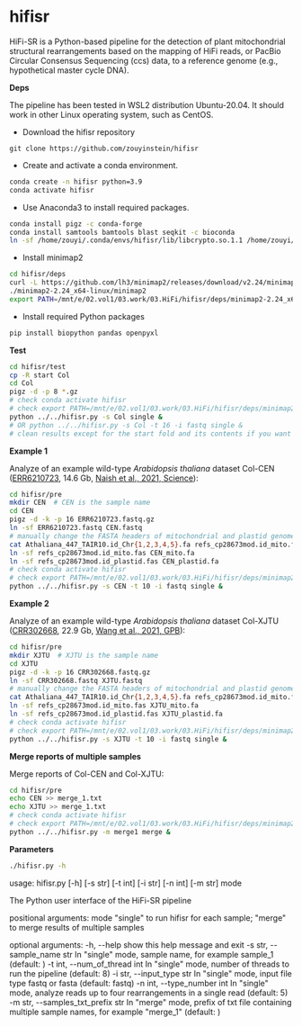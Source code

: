 # hifisr

HiFi-SR is a Python-based pipeline for the detection of plant mitochondrial structural rearrangements based on the mapping of HiFi reads, or PacBio Circular Consensus Sequencing (ccs) data, to a reference genome (e.g., hypothetical master cycle DNA).

**Deps**

The pipeline has been tested in WSL2 distribution Ubuntu-20.04. It should work in other Linux operating system, such as CentOS.

* Download the hifisr repository

```
git clone https://github.com/zouyinstein/hifisr
```

* Create and activate a conda environment.

```bash
conda create -n hifisr python=3.9
conda activate hifisr
```

* Use Anaconda3 to install required packages.

```bash
conda install pigz -c conda-forge
conda install samtools bamtools blast seqkit -c bioconda
ln -sf /home/zouyi/.conda/envs/hifisr/lib/libcrypto.so.1.1 /home/zouyi/.conda/envs/hifisr/lib/libcrypto.so.1.0.0  # create a soft link
```

* Install minimap2

```bash
cd hifisr/deps
curl -L https://github.com/lh3/minimap2/releases/download/v2.24/minimap2-2.24_x64-linux.tar.bz2 | tar -jxvf -
./minimap2-2.24_x64-linux/minimap2
export PATH=/mnt/e/02.vol1/03.work/03.HiFi/hifisr/deps/minimap2-2.24_x64-linux:$PATH
```

* Install required Python packages

```bash
pip install biopython pandas openpyxl
```

**Test**

```bash
cd hifisr/test
cp -R start Col
cd Col
pigz -d -p 8 *.gz
# check conda activate hifisr
# check export PATH=/mnt/e/02.vol1/03.work/03.HiFi/hifisr/deps/minimap2-2.24_x64-linux:$PATH
python ../../hifisr.py -s Col single &
# OR python ../../hifisr.py -s Col -t 16 -i fastq single &
# clean results except for the start fold and its contents if you want to rerun the test
```


**Example 1**

Analyze of an example wild-type *Arabidopsis thaliana* dataset Col-CEN ([ERR6210723](https://www.ncbi.nlm.nih.gov/sra/ERR6210723), 14.6 Gb, [Naish et al., 2021, Science](https://www.science.org/doi/10.1126/science.abi7489)):

```bash
cd hifisr/pre
mkdir CEN  # CEN is the sample name
cd CEN
pigz -d -k -p 16 ERR6210723.fastq.gz
ln -sf ERR6210723.fastq CEN.fastq
# manually change the FASTA headers of mitochondrial and plastid genome refercences into mito and plastid for easily manipulation
cat Athaliana_447_TAIR10.id_Chr{1,2,3,4,5}.fa refs_cp28673mod.id_mito.fas refs_cp28673mod.id_plastid.fas > CEN_ref.fa
ln -sf refs_cp28673mod.id_mito.fas CEN_mito.fa
ln -sf refs_cp28673mod.id_plastid.fas CEN_plastid.fa
# check conda activate hifisr
# check export PATH=/mnt/e/02.vol1/03.work/03.HiFi/hifisr/deps/minimap2-2.24_x64-linux:$PATH
python ../../hifisr.py -s CEN -t 10 -i fastq single &

```

**Example 2**

Analyze of an example wild-type *Arabidopsis thaliana* dataset Col-XJTU ([CRR302668](https://ngdc.cncb.ac.cn/gsa/browse/CRA004538/CRR302668), 22.9 Gb, [Wang et al., 2021, GPB](https://www.sciencedirect.com/science/article/pii/S1672022921001741)):

```bash
cd hifisr/pre
mkdir XJTU  # XJTU is the sample name
cd XJTU
pigz -d -k -p 16 CRR302668.fastq.gz
ln -sf CRR302668.fastq XJTU.fastq
# manually change the FASTA headers of mitochondrial and plastid genome refercences into mito and plastid for easily manipulation
cat Athaliana_447_TAIR10.id_Chr{1,2,3,4,5}.fa refs_cp28673mod.id_mito.fas refs_cp28673mod.id_plastid.fas > XJTU_ref.fa
ln -sf refs_cp28673mod.id_mito.fas XJTU_mito.fa
ln -sf refs_cp28673mod.id_plastid.fas XJTU_plastid.fa
# check conda activate hifisr
# check export PATH=/mnt/e/02.vol1/03.work/03.HiFi/hifisr/deps/minimap2-2.24_x64-linux:$PATH
python ../../hifisr.py -s XJTU -t 10 -i fastq single &
```

**Merge reports of multiple samples**

Merge reports of Col-CEN and Col-XJTU:

```bash
cd hifisr/pre
echo CEN >> merge_1.txt
echo XJTU >> merge_1.txt
# check conda activate hifisr
# check export PATH=/mnt/e/02.vol1/03.work/03.HiFi/hifisr/deps/minimap2-2.24_x64-linux:$PATH
python ../../hifisr.py -m merge1 merge &
```

**Parameters**

```bash
./hifisr.py -h
```

usage: hifisr.py [-h] [-s str] [-t int] [-i str] [-n int] [-m str] mode

The Python user interface of the HiFi-SR pipeline

positional arguments:
  mode                  "single" to run hifisr for each sample; "merge" to merge results of multiple samples

optional arguments:
  -h, --help            show this help message and exit
  -s str, --sample_name str
                        In "single" mode, sample name, for example sample_1 (default: )
  -t int, --num_of_thread int
                        In "single" mode, number of threads to run the pipeline (default: 8)
  -i str, --input_type str
                        In "single" mode, input file type fastq or fasta (default: fastq)
  -n int, --type_number int
                        In "single" mode, analyze reads up to four rearrangements in a single read (default: 5)
  -m str, --samples_txt_prefix str
                        In "merge" mode, prefix of txt file containing multiple sample names, for example "merge_1" (default: )
